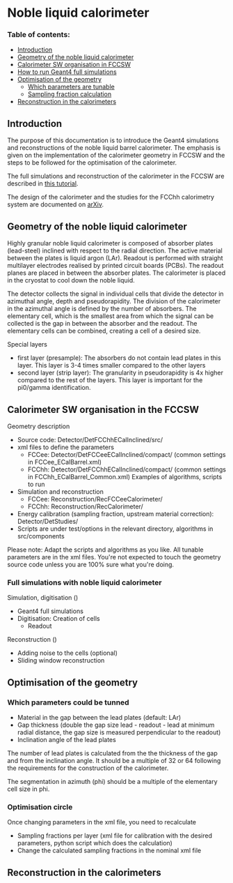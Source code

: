 # Noble liquid calorimeter

### Table of contents:
* [Introduction](#introduction)
* [Geometry of the noble liquid calorimeter](#ecal-geometry)
* [Calorimeter SW organisation in FCCSW](#code-where)
* [How to run Geant4 full simulations](#run-simulations)
* [Optimisation of the geometry](#optimisation)
  * [Which parameters are tunable](#parameters)
  * [Sampling fraction calculation](#sampling-fraction)
* [Reconstruction in the calorimeters](#reconstruction)

## Introduction

The purpose of this documentation is to introduce the Geant4 simulations and reconstructions of the noble liquid barrel calorimeter. The emphasis is given on the implementation of the calorimeter geometry in FCCSW and the steps to be followed for the optimisation of the calorimeter.

The full simulations and reconstruction of the calorimeter in the FCCSW are described in [this tutorial](https://hep-fcc.github.io/fcc-tutorials/full-detector-simulations/README.html).

The design of the calorimeter and the studies for the FCChh calorimetry system are documented on [arXiv](https://arxiv.org/abs/1912.09962).

## Geometry of the noble liquid calorimeter

Highly granular noble liquid calorimeter is composed of absorber plates (lead-steel) inclined with respect to the radial direction. The active material between the plates is liquid argon (LAr). Readout is performed with straight multilayer electrodes realised by printed circuit boards (PCBs). The readout planes are placed in between the absorber plates. The calorimeter is placed in the cryostat to cool down the noble liquid.

The detector collects the signal in individual cells that divide the detector in azimuthal angle, depth and pseudorapidity. The division of the calorimeter in the azimuthal angle is defined by the number of absorbers. The elementary cell, which is the smallest area from which the signal can be collected is the gap in between the absorber and the readout. The elementary cells can be combined, creating a cell of a desired size.

Special layers
- first layer (presample): The absorbers do not contain lead plates in this layer. This layer is 3-4 times smaller compared to the other layers
- second layer (strip layer): The granularity in pseudorapidity is 4x higher compared to the rest of the layers. This layer is important for the pi0/gamma identification.

## Calorimeter SW organisation in the FCCSW

Geometry description
- Source code: Detector/DetFCChhECalInclined/src/ 
- xml files to define the parameters
  - FCCee: Detector/DetFCCeeECalInclined/compact/ (common settings in FCCee_ECalBarrel.xml)
  - FCChh: Detector/DetFCChhECalInclined/compact/ (common settings in FCChh_ECalBarrel_Common.xml)
Examples of algorithms, scripts to run
- Simulation and reconstruction
   - FCCee: Reconstruction/RecFCCeeCalorimeter/
   - FCChh: Reconstruction/RecCalorimeter/
- Energy calibration (sampling fraction, upstream material correction): Detector/DetStudies/
- Scripts are under test/options in the relevant directory, algorithms in src/components
 
Please note: Adapt the scripts and algorithms as you like. All tunable parameters are in the xml files. You're not expected to touch the geometry source code unless you are 100\% sure what you're doing.

### Full simulations with noble liquid calorimeter

Simulation, digitisation ()
- Geant4 full simulations
- Digitisation: Creation of cells
  - Readout

Reconstruction ()
- Adding noise to the cells (optional)
- Sliding window reconstruction

## Optimisation of the geometry

### Which parameters could be tunned
- Material in the gap between the lead plates (default: LAr)
- Gap thickness (double the gap size lead - readout - lead at minimum radial distance, the gap size is measured perpendicular to the readout)
- Inclination angle of the lead plates

The number of lead plates is calculated from the the thickness of the gap and from the inclination angle. It should be a multiple of 32 or 64 following the requirements for the construction of the calorimeter.

The segmentation in azimuth (phi) should be a multiple of the elementary cell size in phi.

### Optimisation circle
Once changing parameters in the xml file, you need to recalculate
- Sampling fractions per layer (xml file for calibration with the desired parameters, python script which does the calculation)
- Change the calculated sampling fractions in the nominal xml file

## Reconstruction in the calorimeters
